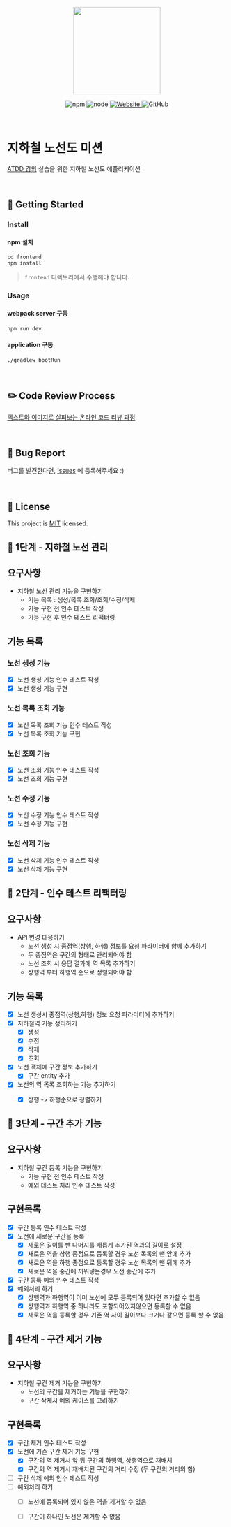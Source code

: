 <p align="center">
    <img width="200px;" src="https://raw.githubusercontent.com/woowacourse/atdd-subway-admin-frontend/master/images/main_logo.png"/>
</p>
<p align="center">
  <img alt="npm" src="https://img.shields.io/badge/npm-%3E%3D%205.5.0-blue">
  <img alt="node" src="https://img.shields.io/badge/node-%3E%3D%209.3.0-blue">
  <a href="https://edu.nextstep.camp/c/R89PYi5H" alt="nextstep atdd">
    <img alt="Website" src="https://img.shields.io/website?url=https%3A%2F%2Fedu.nextstep.camp%2Fc%2FR89PYi5H">
  </a>
  <img alt="GitHub" src="https://img.shields.io/github/license/next-step/atdd-subway-admin">
</p>

<br>

# 지하철 노선도 미션
[ATDD 강의](https://edu.nextstep.camp/c/R89PYi5H) 실습을 위한 지하철 노선도 애플리케이션

<br>

## 🚀 Getting Started

### Install
#### npm 설치
```
cd frontend
npm install
```
> `frontend` 디렉토리에서 수행해야 합니다.

### Usage
#### webpack server 구동
```
npm run dev
```
#### application 구동
```
./gradlew bootRun
```
<br>

## ✏️ Code Review Process
[텍스트와 이미지로 살펴보는 온라인 코드 리뷰 과정](https://github.com/next-step/nextstep-docs/tree/master/codereview)

<br>

## 🐞 Bug Report

버그를 발견한다면, [Issues](https://github.com/next-step/atdd-subway-admin/issues) 에 등록해주세요 :)

<br>

## 📝 License

This project is [MIT](https://github.com/next-step/atdd-subway-admin/blob/master/LICENSE.md) licensed.


## 🚀 1단계 - 지하철 노선 관리
## 요구사항
* 지하철 노선 관리 기능을 구현하기
    * 기능 목록 : 생성/목록 조회/조회/수정/삭제
    * 기능 구현 전 인수 테스트 작성
    * 기능 구현 후 인수 테스트 리팩터링
    

## 기능 목록
### 노선 생성 기능
- [x] 노선 생성 기능 인수 테스트 작성
- [x] 노선 생성 기능 구현

### 노선 목록 조회 기능
- [x] 노선 목록 조회 기능 인수 테스트 작성
- [x] 노선 목록 조회 기능 구현

### 노선 조회 기능
- [x] 노선 조회 기능 인수 테스트 작성
- [x] 노선 조회 기능 구현

### 노선 수정 기능
- [x] 노선 수정 기능 인수 테스트 작성
- [x] 노선 수정 기능 구현

### 노선 삭제 기능
- [x] 노선 삭제 기능 인수 테스트 작성
- [x] 노선 삭제 기능 구현

## 🚀 2단계 - 인수 테스트 리팩터링
## 요구사항
* API 변경 대응하기
    * 노선 생성 시 종점역(상행, 하행) 정보를 요청 파라미터에 함께 추가하기
    * 두 종점역은 구간의 형태로 관리되어야 함
    * 노선 조회 시 응답 결과에 역 목록 추가하기
    * 상행역 부터 하행역 순으로 정렬되어야 함


## 기능 목록
- [x] 노선 생성시 종점역(상행,하행) 정보 요청 파라미터에 추가하기
- [x] 지하철역 기능 정리하기
    - [x] 생성
    - [x] 수정
    - [x] 삭제
    - [x] 조회
- [x] 노선 객체에 구간 정보 추가하기
    - [x] 구간 entity 추가
- [x] 노선의 역 목록 조회하는 기능 추가하기
    - [x] 상행 -> 하행순으로 정렬하기


## 🚀 3단계 - 구간 추가 기능
## 요구사항
* 지하철 구간 등록 기능을 구현하기
    * 기능 구현 전 인수 테스트 작성
    * 예외 테스트 처리 인수 테스트 작성
    

## 구현목록
- [x] 구간 등록 인수 테스트 작성
- [x] 노선에 새로운 구간을 등록
    - [x] 새로운 길이를 뺀 나머지를 새롭게 추가된 역과의 길이로 설정
    - [x] 새로운 역을 상행 종점으로 등록할 경우 노선 목록의 맨 앞에 추가
    - [x] 새로운 역을 하행 종점으로 등록할 경우 노선 목록의 맨 뒤에 추가
    - [x] 새로운 역을 중간에 끼워넣는경우 노선 중간에 추가
- [x] 구간 등록 예외 인수 테스트 작성
- [x] 예외처리 하기
    - [x] 상행역과 하행역이 이미 노선에 모두 등록되어 있다면 추가할 수 없음
    - [x] 상행역과 하행역 중 하나라도 포함되어있지않으면 등록할 수 없음
    - [x] 새로운 역을 등록할 경우 기존 역 사이 길이보다 크거나 같으면 등록 할 수 없음

## 🚀 4단계 - 구간 제거 기능
## 요구사항
* 지하철 구간 제거 기능을 구현하기
    * 노선의 구간을 제거하는 기능을 구현하기
    * 구간 삭제시 예외 케이스를 고려하기


## 구현목록
- [x] 구간 제거 인수 테스트 작성
- [x] 노선에 기존 구간 제거 기능 구현
    - [x] 구간의 역 제거시 앞 뒤 구간의 하행역, 상행역으로 재배치
    - [x] 구간의 역 제거시 재배치된 구간의 거리 수정 (두 구간의 거리의 합)
- [ ] 구간 삭제 예외 인수 테스트 작성
- [ ] 예외처리 하기
    - [ ] 노선에 등록되어 있지 않은 역을 제거할 수 없음
    - [ ] 구간이 하나인 노선은 제거할 수 없음

